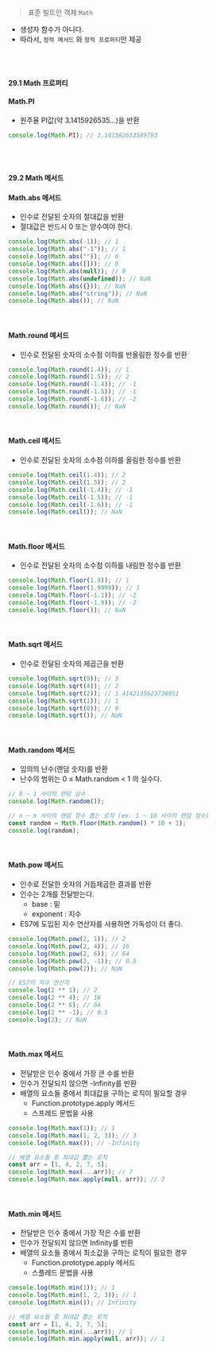 > 표준 빌트인 객체 `Math`

- 생성자 함수가 아니다.
- 따라서, `정적 메서드` 와 `정적 프로퍼티`만 제공

<br />
<br />

#### 29.1 Math 프로퍼티

#### Math.PI

- 원주율 PI값(약 3.1415926535...)을 반환

```jsx
console.log(Math.PI); // 3.141592653589793
```

<br />
<br />

#### 29.2 Math 메서드

#### Math.abs 메서드

- 인수로 전달된 숫자의 절대값을 반환
- 절대값은 반드시 0 또는 양수여야 한다.

```jsx
console.log(Math.abs(-1)); // 1
console.log(Math.abs("-1")); // 1
console.log(Math.abs("")); // 0
console.log(Math.abs([])); // 0
console.log(Math.abs(null)); // 0
console.log(Math.abs(undefined)); // NaN
console.log(Math.abs({})); // NaN
console.log(Math.abs("string")); // NaN
console.log(Math.abs()); // NaN
```

<br />

#### Math.round 메서드

- 인수로 전달된 숫자의 소수점 이하를 반올림한 정수를 반환

```jsx
console.log(Math.round(1.4)); // 1
console.log(Math.round(1.5)); // 2
console.log(Math.round(-1.4)); // -1
console.log(Math.round(-1.5)); // -1
console.log(Math.round(-1.6)); // -2
console.log(Math.round()); // NaN
```

<br />

#### Math.ceil 메서드

- 인수로 전달된 숫자의 소수점 이하를 올림한 정수를 반환

```jsx
console.log(Math.ceil(1.4)); // 2
console.log(Math.ceil(1.5)); // 2
console.log(Math.ceil(-1.4)); // -1
console.log(Math.ceil(-1.5)); // -1
console.log(Math.ceil(-1.6)); // -1
console.log(Math.ceil()); // NaN
```

<br />

#### Math.floor 메서드

- 인수로 전달된 숫자의 소수점 이하를 내림한 정수를 반환

```jsx
console.log(Math.floor(1.9)); // 1
console.log(Math.floor(1.9999)); // 1
console.log(Math.floor(-1.1)); // -2
console.log(Math.floor(-1.9)); // -2
console.log(Math.floor()); // NaN
```

<br />

#### Math.sqrt 메서드

- 인수로 전달된 숫자의 제곱근을 반환

```jsx
console.log(Math.sqrt(9)); // 3
console.log(Math.sqrt(4)); // 2
console.log(Math.sqrt(2)); // 1.4142135623730951
console.log(Math.sqrt(1)); // 1
console.log(Math.sqrt(0)); // 0
console.log(Math.sqrt()); // NaN
```

<br />

#### Math.random 메서드

- 임의의 난수(랜덤 숫자)를 반환
- 난수의 범위는 0 ≤ Math.random < 1 의 실수다.

```jsx
// 0 ~ 1 사이의 랜덤 실수
console.log(Math.random());

// n ~ m 사이의 랜덤 정수 뽑는 로직 (ex. 1 ~ 10 사이의 랜덤 정수)
const random = Math.floor(Math.random() * 10 + 1);
console.log(random);
```

<br />

#### Math.pow 메서드

- 인수로 전달한 숫자의 거듭제곱한 결과를 반환
- 인수는 2개를 전달받는다.
  - base : 밑
  - exponent : 지수
- ES7에 도입된 지수 연산자를 사용하면 가독성이 더 좋다.

```jsx
console.log(Math.pow(2, 1)); // 2
console.log(Math.pow(2, 4)); // 16
console.log(Math.pow(2, 6)); // 64
console.log(Math.pow(2, -1)); // 0.5
console.log(Math.pow(2)); // NaN

// ES7의 지수 연산자
console.log(2 ** 1); // 2
console.log(2 ** 4); // 16
console.log(2 ** 6); // 64
console.log(2 ** -1); // 0.5
console.log(2); // NaN
```

<br />

#### Math.max 메서드

- 전달받은 인수 중에서 가장 큰 수를 반환
- 인수가 전달되지 않으면 -Infinity를 반환
- 배열의 요소들 중에서 최대값을 구하는 로직이 필요할 경우
  - Function.prototype.apply 메서드
  - 스프레드 문법을 사용

```jsx
console.log(Math.max(1)); // 1
console.log(Math.max(1, 2, 3)); // 3
console.log(Math.max()); // -Infinity

// 배열 요소들 중 최대값 뽑는 로직
const arr = [1, 4, 2, 7, 5];
console.log(Math.max(...arr)); // 7
console.log(Math.max.apply(null, arr)); // 7
```

<br />

#### Math.min 메서드

- 전달받은 인수 중에서 가장 작은 수를 반환
- 인수가 전달되지 않으면 Infinity를 반환
- 배열의 요소들 중에서 최소값을 구하는 로직이 필요한 경우
  - Function.prototype.apply 메서드
  - 스플레드 문법을 사용

```jsx
console.log(Math.min(1)); // 1
console.log(Math.min(1, 2, 3)); // 1
console.log(Math.min()); // Infinity

// 배열 요소들 중 최대값 뽑는 로직
const arr = [1, 4, 2, 7, 5];
console.log(Math.min(...arr)); // 1
console.log(Math.min.apply(null, arr)); // 1
```
